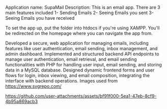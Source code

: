 Application name: SupaMail
Description: This is an email app. There are 3 main features included
    1- Sending Emails
    2- Seeing Emails you sent
    3- Seeing Emails you have received

To set the app up, put the folder into htdocs if you're using XAMPP. You'll be redirected on the homepage where you can navigate the app from.

Developed a secure, web application for managing emails, including features like user authentication, email sending,
inbox management, and admin dashboard.
Implemented and structured backend API endpoints to manage user authentication, email retrieval, and email sending
functionalities with PHP for handling user input, email sending, and storing data in a MySQL database.
Designed dynamic frontend forms and user flows for login, inbox viewing, and email composition, integrating the
interface with backend operations.
Images used from https://www.svgrepo.com/

https://github.com/user-attachments/assets/bf91f000-5ea1-47eb-8cf9-4b95a869acb3

